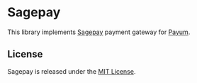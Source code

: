 # Sagepay

This library implements [Sagepay](http://www.sagepay.com/) payment gateway for [Payum](http://payum.org).

## License

Sagepay is released under the [MIT License](LICENSE).
